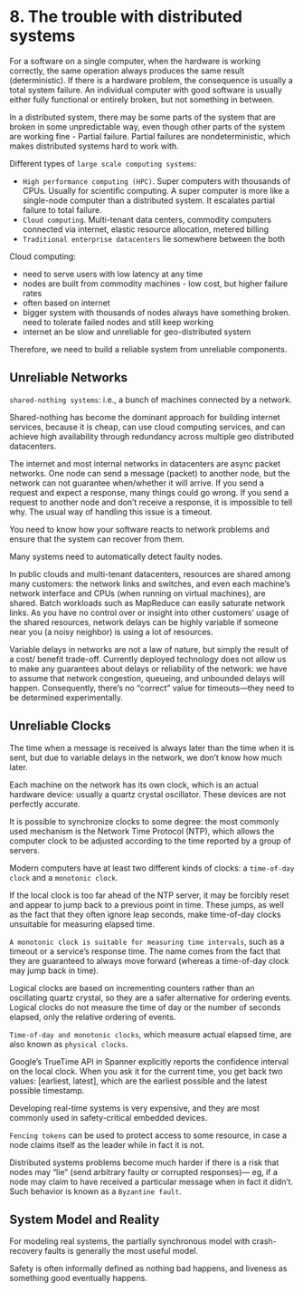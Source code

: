 # 8. The trouble with distributed systems
For a software on a single computer, when the hardware is working correctly, the same operation always produces the same result (deterministic). If there is a hardware problem, the consequence is usually a total system failure. An individual computer with good software is usually either fully functional or entirely broken, but not something in between.

In a distributed system, there may be some parts of the system that are broken in some unpredictable way, even though other parts of the system are working fine - Partial failure. Partial failures are nondeterministic, which makes distributed systems hard to work with. 

Different types of `large scale computing systems`:
- `High performance computing (HPC)`. Super computers with thousands of CPUs. Usually for scientific computing. A super computer is more like a single-node computer than a distributed system. It escalates partial failure to total failure. 
- `Cloud computing`. Multi-tenant data centers, commodity computers connected via internet, elastic resource allocation, metered billing
- `Traditional enterprise datacenters` lie somewhere between the both

Cloud computing:
- need to serve users with low latency at any time
- nodes are built from commodity machines - low cost, but higher failure rates
- often based on internet
- bigger system with thousands of nodes always have something broken. need to tolerate failed nodes and still keep working
- internet an be slow and unreliable for geo-distributed system

Therefore, we need to build a reliable system from unreliable components. 

## Unreliable Networks
`shared-nothing systems`: i.e., a bunch of machines connected by a network.

Shared-nothing has become the dominant approach for building internet services, because it is cheap, can use cloud computing services, and can achieve high availability through redundancy across multiple geo distributed datacenters. 

The internet and most internal networks in datacenters are async packet networks. One node can send a message (packet) to another node, but the network can not guarantee when/whether it will arrive. If you send a request and expect a response, many things could go wrong. If you send a request to another node and don’t receive a response, it is impossible to tell why. The usual way of handling this issue is a timeout. 

You need to know how your software reacts to network problems and ensure that the system can recover from them.

Many systems need to automatically detect faulty nodes.

In public clouds and multi-tenant datacenters, resources are shared among many customers: the network links and switches, and even each machine’s network interface and CPUs (when running on virtual machines), are shared. Batch workloads such as MapReduce can easily saturate network links. As you have no control over or insight into other customers’ usage of the shared resources, network delays can be highly variable if someone near you (a noisy neighbor) is using a lot of resources. 

Variable delays in networks are not a law of nature, but simply the result of a cost/ benefit trade-off. Currently deployed technology does not allow us to make any guarantees about delays or reliability of the network: we have to assume that network congestion, queueing, and unbounded delays will happen. Consequently, there’s no “correct” value for timeouts—they need to be determined experimentally.

## Unreliable Clocks
The time when a message is received is always later than the time when it is sent, but due to variable delays in the network, we don’t know how much later.

Each machine on the network has its own clock, which is an actual hardware device: usually a quartz crystal oscillator. These devices are not perfectly accurate. 

It is possible to synchronize clocks to some degree: the most commonly used mechanism is the Network Time Protocol (NTP), which allows the computer clock to be adjusted according to the time reported by a group of servers. 

Modern computers have at least two different kinds of clocks: a `time-of-day clock` and a `monotonic clock`.

If the local clock is too far ahead of the NTP server, it may be forcibly reset and appear to jump back to a previous point in time. These jumps, as well as the fact that they often ignore leap seconds, make time-of-day clocks unsuitable for measuring elapsed time. 

`A monotonic clock is suitable for measuring time intervals`, such as a timeout or a service’s response time. The name comes from the fact that they are guaranteed to always move forward (whereas a time-of-day clock may jump back in time).

Logical clocks are based on incrementing counters rather than an oscillating quartz crystal, so they are a safer alternative for ordering events. Logical clocks do not measure the time of day or the number of seconds elapsed, only the relative ordering of events. 

`Time-of-day and monotonic clocks`, which measure actual elapsed time, are also known as `physical clocks`.

Google’s TrueTime API in Spanner explicitly reports the confidence interval on the local clock. When you ask it for the current time, you get back two values: [earliest, latest], which are the earliest possible and the latest possible timestamp.

Developing real-time systems is very expensive, and they are most commonly used in safety-critical embedded devices.

`Fencing tokens` can be used to protect access to some resource, in case a node claims itself as the leader while in fact it is not. 

Distributed systems problems become much harder if there is a risk that nodes may “lie” (send arbitrary faulty or corrupted responses)— eg, if a node may claim to have received a particular message when in fact it didn’t. Such behavior is known as a `Byzantine fault`. 

## System Model and Reality
For modeling real systems, the partially synchronous model with crash-recovery faults is generally the most useful model.

Safety is often informally defined as nothing bad happens, and liveness as something good eventually happens.
